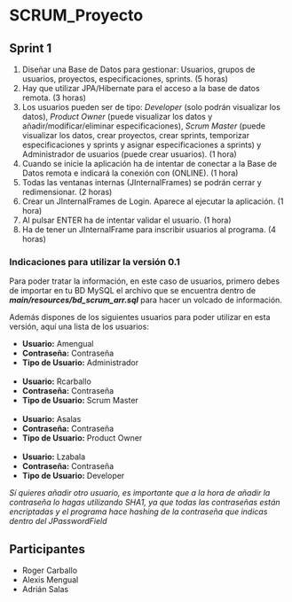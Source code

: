 <h1>SCRUM_Proyecto</h1>

<h2>Sprint 1</h2>
<ol>
  <li>Diseñar una Base de Datos para gestionar: Usuarios, grupos de usuarios, proyectos, especificaciones, sprints. (5 horas)</li>
  <li>Hay que utilizar JPA/Hibernate para el acceso a la base de datos remota. (3 horas)</li>
  <li>Los usuarios pueden ser de tipo: <i>Developer</i> (solo podrán visualizar los datos), <i>Product Owner</i> (puede visualizar los datos y añadir/modificar/eliminar especificaciones), <i>Scrum Master</i> (puede visualizar los datos, crear proyectos, crear sprints, temporizar especificaciones y sprints y asignar especificaciones a sprints) y Administrador de usuarios (puede crear usuarios). (1 hora)</li>
  <li>Cuando se inicie la aplicación ha de intentar de conectar a la Base de Datos remota e indicará la conexión con (ONLINE). (1 hora)</li>
  <li>Todas las ventanas internas (JInternalFrames) se podrán cerrar y redimensionar. (2 horas)</li>
  <li>Crear un JInternalFrames de Login. Aparece al ejecutar la aplicación. (1 hora)</li>
  <li>Al pulsar ENTER ha de intentar validar el usuario. (1 hora)</li>
  <li>Ha de tener un JInternalFrame para inscribir usuarios al programa. (4 horas)</li>  
</ol>

<h3>Indicaciones para utilizar la versión 0.1</h3>
<p>
  Para poder tratar la información, en este caso de usuarios, primero debes de importar en tu BD MySQL el archivo que se encuentra dentro de <b><i>main/resources/bd_scrum_arr.sql</i></b> para hacer un volcado de información.
</p>

<p>
  Además dispones de los siguientes usuarios para poder utilizar en esta versión, aquí una lista de los usuarios:
  <ul>
    <li><b>Usuario:</b> Amengual</li>
    <li><b>Contraseña:</b> Contraseña</li>
    <li><b>Tipo de Usuario:</b> Administrador</li>
    <br />
    <li><b>Usuario:</b> Rcarballo</li>
    <li><b>Contraseña:</b> Contraseña</li>
    <li><b>Tipo de Usuario:</b> Scrum Master</li>
    <br />
    <li><b>Usuario:</b> Asalas</li>
    <li><b>Contraseña:</b> Contraseña</li>
    <li><b>Tipo de Usuario:</b> Product Owner</li>
    <br />
    <li><b>Usuario:</b> Lzabala</li>
    <li><b>Contraseña:</b> Contraseña</li>
    <li><b>Tipo de Usuario:</b> Developer</li>
  </ul>
  <i>Sí quieres añadir otro usuario, es importante que a la hora de añadir la contraseña lo hagas utilizando SHA1, ya que todas las contraseñas están encriptadas y el programa hace hashing de la contraseña que indicas dentro del JPasswordField</i>
</p>

<h2>Participantes</h2>
<ul>
  <li>Roger Carballo</li>  
  <li>Alexis Mengual</li>
  <li>Adrián Salas</li>
</ul>
